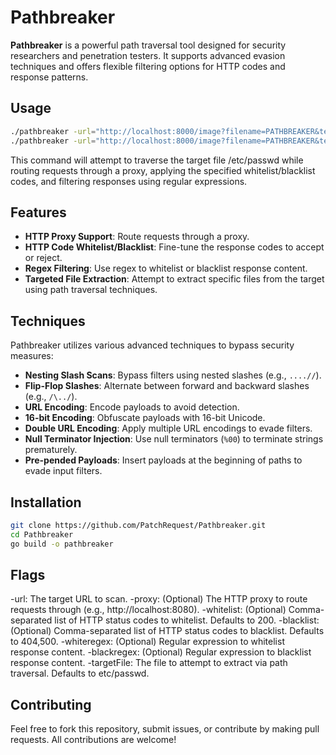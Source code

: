 # Pathbreaker

**Pathbreaker** is a powerful path traversal tool designed for security researchers and penetration testers. It supports advanced evasion techniques and offers flexible filtering options for HTTP codes and response patterns.

## Usage    
```bash
./pathbreaker -url="http://localhost:8000/image?filename=PATHBREAKER&testing=wwww"
./pathbreaker -url="http://localhost:8000/image?filename=PATHBREAKER&testing=wwww" -proxy="http://127.0.0.1:8080" -whitelist="200" -blacklist="404,500" -whiteregex=".*Success.*" -blackregex=".*Error.*" -targetFile="etc/passwd"
```
This command will attempt to traverse the target file /etc/passwd while routing requests through a proxy, applying the specified whitelist/blacklist codes, and filtering responses using regular expressions.

## Features

- **HTTP Proxy Support**: Route requests through a proxy.
- **HTTP Code Whitelist/Blacklist**: Fine-tune the response codes to accept or reject.
- **Regex Filtering**: Use regex to whitelist or blacklist response content.
- **Targeted File Extraction**: Attempt to extract specific files from the target using path traversal techniques.

## Techniques

Pathbreaker utilizes various advanced techniques to bypass security measures:

- **Nesting Slash Scans**: Bypass filters using nested slashes (e.g., `....//`).
- **Flip-Flop Slashes**: Alternate between forward and backward slashes (e.g., `/\../`).
- **URL Encoding**: Encode payloads to avoid detection.
- **16-bit Encoding**: Obfuscate payloads with 16-bit Unicode.
- **Double URL Encoding**: Apply multiple URL encodings to evade filters.
- **Null Terminator Injection**: Use null terminators (`%00`) to terminate strings prematurely.
- **Pre-pended Payloads**: Insert payloads at the beginning of paths to evade input filters.

## Installation

```bash
git clone https://github.com/PatchRequest/Pathbreaker.git
cd Pathbreaker
go build -o pathbreaker
```


## Flags
-url: The target URL to scan.
-proxy: (Optional) The HTTP proxy to route requests through (e.g., http://localhost:8080).
-whitelist: (Optional) Comma-separated list of HTTP status codes to whitelist. Defaults to 200.
-blacklist: (Optional) Comma-separated list of HTTP status codes to blacklist. Defaults to 404,500.
-whiteregex: (Optional) Regular expression to whitelist response content.
-blackregex: (Optional) Regular expression to blacklist response content.
-targetFile: The file to attempt to extract via path traversal. Defaults to etc/passwd.

## Contributing
Feel free to fork this repository, submit issues, or contribute by making pull requests. All contributions are welcome!

